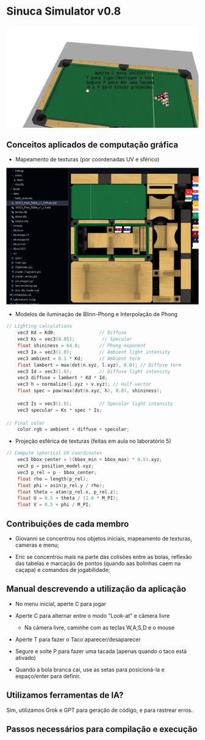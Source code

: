 # Sinuca Simulator v0.8

![alt text](https://github.com/Gigio2077/trab-FCG/blob/main/imagens_readme/menu_mesa.gif)

## Conceitos aplicados de computação gráfica
- Mapeamento de texturas (por coordenadas UV e sférico)

![alt text](https://github.com/Gigio2077/trab-FCG/blob/main/imagens_readme/print_texturas.jpg)



- Modelos de iluminação de Blinn-Phong e Interpolação de Phong

```C
// Lighting calculations
    vec3 Kd = Kd0;                // Diffuse
    vec3 Ks = vec3(0.05);          // Specular
    float shininess = 64.0;       // Phong exponent
    vec3 Ia = vec3(1.0);          // Ambient light intensity
    vec3 ambient = 0.1 * Kd;      // Ambient term
    float lambert = max(dot(n.xyz, l.xyz), 0.0); // Diffuse term
    vec3 Id = vec3(1.0);          // Diffuse light intensity
    vec3 diffuse = lambert * Kd * Id;
    vec3 h = normalize(l.xyz + v.xyz); // Half-vector
    float spec = pow(max(dot(n.xyz, h), 0.0), shininess);

    vec3 Is = vec3(1.0);          // Specular light intensity
    vec3 specular = Ks * spec * Is;

// Final color
    color.rgb = ambient + diffuse + specular;
```

- Projeção esférica de texturas (feitas em aula no laboratório 5)
```c
// Compute spherical UV coordinates
    vec3 bbox_center = ((bbox_min + bbox_max) * 0.5).xyz;
    vec3 p = position_model.xyz;
    vec3 p_rel = p - bbox_center;
    float rho = length(p_rel);
    float phi = asin(p_rel.y / rho);
    float theta = atan(p_rel.x, p_rel.z);
    float U = 0.5 + theta / (2.0 * M_PI);
    float V = 0.5 + phi / M_PI;

```

## Contribuições de cada membro

- Giovanni se concentrou nos objetos iniciais, mapeamento de texturas, cameras e menu;

- Eric se concentrou mais na parte das colisões entre as bolas, reflexão das tabelas e marcação de pontos (quando aas bolinhas caem na caçapa) e comandos de jogabilidade;





## Manual descrevendo a utilização da aplicação
- No menu inicial, aperte C para jogar

- Aperte C para alternar entre o modo "Look-at" e câmera livre
    - Na câmera livre, caminhe com as teclas W,A,S,D e o mouse

- Aperte T para fazer o Taco aparecer/desaparecer

- Segure e solte  P para fazer uma tacada (apenas quando o taco está ativado)

- Quando a bola branca cai, use as setas para posicioná-la e espaço/enter para definir.

## Utilizamos ferramentas de IA?
Sim, utilizamos Grok e GPT para geração de código, e para rastrear erros.

## Passos necessários para compilação e execução
